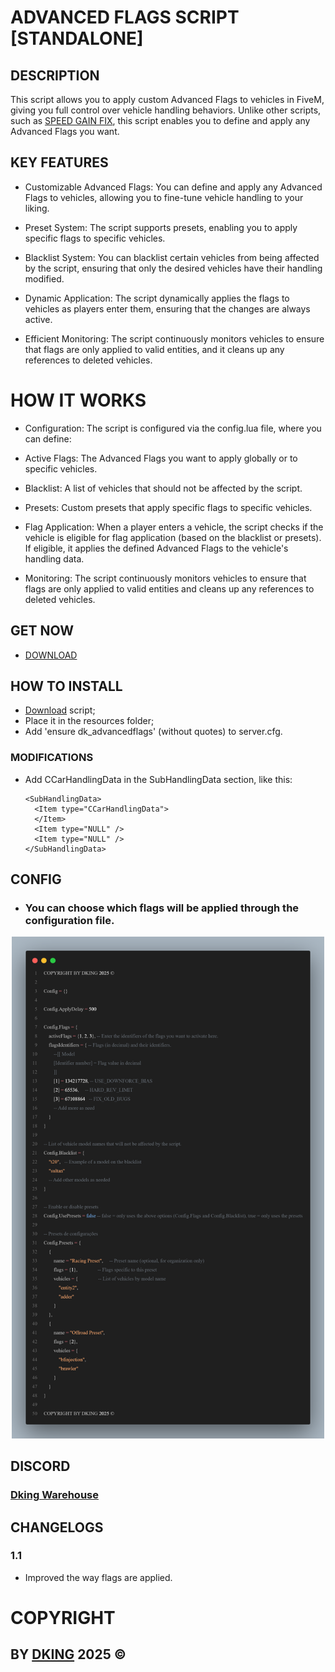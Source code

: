# ADVANCED FLAGS SCRIPT [STANDALONE]

## DESCRIPTION

This script allows you to apply custom Advanced Flags to vehicles in FiveM, giving you full control over vehicle handling behaviors. Unlike other scripts, such as [SPEED GAIN FIX](https://github.com/Dking07/fivem-speed-gain-fix), this script enables you to define and apply any Advanced Flags you want.

## KEY FEATURES

* Customizable Advanced Flags: You can define and apply any Advanced Flags to vehicles, allowing you to fine-tune vehicle handling to your liking.

* Preset System: The script supports presets, enabling you to apply specific flags to specific vehicles.

* Blacklist System: You can blacklist certain vehicles from being affected by the script, ensuring that only the desired vehicles have their handling modified.

* Dynamic Application: The script dynamically applies the flags to vehicles as players enter them, ensuring that the changes are always active.

* Efficient Monitoring: The script continuously monitors vehicles to ensure that flags are only applied to valid entities, and it cleans up any references to deleted vehicles.

# HOW IT WORKS

* Configuration: The script is configured via the config.lua file, where you can define:

* Active Flags: The Advanced Flags you want to apply globally or to specific vehicles.

* Blacklist: A list of vehicles that should not be affected by the script.

* Presets: Custom presets that apply specific flags to specific vehicles.

* Flag Application: When a player enters a vehicle, the script checks if the vehicle is eligible for flag application (based on the blacklist or presets). If eligible, it applies the defined Advanced Flags to the vehicle's handling data.

* Monitoring: The script continuously monitors vehicles to ensure that flags are only applied to valid entities and cleans up any references to deleted vehicles.

## GET NOW

* [DOWNLOAD](https://dking.tebex.io/package/6695029)

## HOW TO INSTALL

* [Download](https://keymaster.fivem.net/asset-grants) script;
* Place it in the resources folder;
* Add 'ensure dk_advancedflags' (without quotes) to server.cfg.

### MODIFICATIONS

* Add CCarHandlingData in the SubHandlingData section, like this:
  ```
  <SubHandlingData>
    <Item type="CCarHandlingData">
    </Item>
    <Item type="NULL" />
    <Item type="NULL" />
  </SubHandlingData>
  ```

## CONFIG

* ### You can choose which flags will be applied through the configuration file.
<div align="center">
<img src="https://github.com/Dking07/fivem-advanced-flags-script/blob/main/config.png" width="500px" />
</div>

## DISCORD

### [Dking Warehouse](https://discord.gg/Rw6vjcXspG)

## CHANGELOGS

### 1.1

* Improved the way flags are applied.

# COPYRIGHT

## BY [DKING](https://github.com/Dking07) 2025 ©